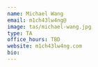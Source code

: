 ```yaml
---
name: Michael Wang
email: m1ch43lw4ng@
image: tas/michael-wang.jpg
type: TA
office_hours: TBD
website: m1ch43lw4ng.com
bio:
---
```

